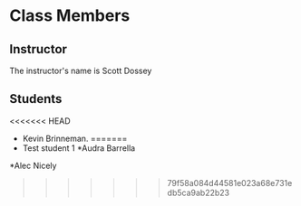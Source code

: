 # Class Members

## Instructor

The instructor's name is Scott Dossey

## Students

<<<<<<< HEAD
* Kevin Brinneman.
=======
* Test student 1
*Audra Barrella

*Alec Nicely
>>>>>>> 79f58a084d44581e023a68e731edb5ca9ab22b23
